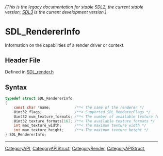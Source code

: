 ###### (This is the legacy documentation for stable SDL2, the current stable version; [SDL3](https://wiki.libsdl.org/SDL3/) is the current development version.)
# SDL_RendererInfo

Information on the capabilities of a render driver or context.

## Header File

Defined in [SDL_render.h](https://github.com/libsdl-org/SDL/blob/SDL2/include/SDL_render.h)

## Syntax

```c
typedef struct SDL_RendererInfo
{
    const char *name;           /**< The name of the renderer */
    Uint32 flags;               /**< Supported SDL_RendererFlags */
    Uint32 num_texture_formats; /**< The number of available texture formats */
    Uint32 texture_formats[16]; /**< The available texture formats */
    int max_texture_width;      /**< The maximum texture width */
    int max_texture_height;     /**< The maximum texture height */
} SDL_RendererInfo;
```

----
[CategoryAPI](CategoryAPI), [CategoryAPIStruct](CategoryAPIStruct), [CategoryRender](CategoryRender), [CategoryAPIStruct](CategoryAPIStruct), 

